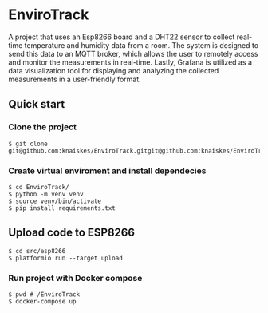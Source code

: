 # EnviroTrack

A project that uses an Esp8266 board and a DHT22 sensor to collect real-time
temperature and humidity data from a room. The system is designed to send this
data to an MQTT broker, which allows the user to remotely access and monitor
the measurements in real-time. Lastly, Grafana is utilized as a data
visualization tool for displaying and analyzing the collected measurements in a
user-friendly format.

## Quick start

### Clone the project

```
$ git clone git@github.com:knaiskes/EnviroTrack.gitgit@github.com:knaiskes/EnviroTrack.git
```

### Create virtual enviroment and install dependecies

```
$ cd EnviroTrack/
$ python -m venv venv
$ source venv/bin/activate
$ pip install requirements.txt
```

## Upload code to ESP8266

```
$ cd src/esp8266
$ platformio run --target upload
```

### Run project with Docker compose

```
$ pwd # /EnviroTrack
$ docker-compose up
```
